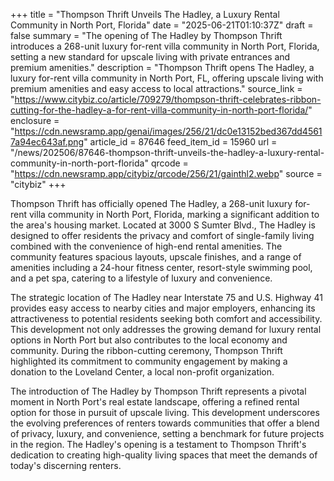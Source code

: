 +++
title = "Thompson Thrift Unveils The Hadley, a Luxury Rental Community in North Port, Florida"
date = "2025-06-21T01:10:37Z"
draft = false
summary = "The opening of The Hadley by Thompson Thrift introduces a 268-unit luxury for-rent villa community in North Port, Florida, setting a new standard for upscale living with private entrances and premium amenities."
description = "Thompson Thrift opens The Hadley, a luxury for-rent villa community in North Port, FL, offering upscale living with premium amenities and easy access to local attractions."
source_link = "https://www.citybiz.co/article/709279/thompson-thrift-celebrates-ribbon-cutting-for-the-hadley-a-for-rent-villa-community-in-north-port-florida/"
enclosure = "https://cdn.newsramp.app/genai/images/256/21/dc0e13152bed367dd45617a94ec643af.png"
article_id = 87646
feed_item_id = 15960
url = "/news/202506/87646-thompson-thrift-unveils-the-hadley-a-luxury-rental-community-in-north-port-florida"
qrcode = "https://cdn.newsramp.app/citybiz/qrcode/256/21/gainthl2.webp"
source = "citybiz"
+++

<p>Thompson Thrift has officially opened The Hadley, a 268-unit luxury for-rent villa community in North Port, Florida, marking a significant addition to the area's housing market. Located at 3000 S Sumter Blvd., The Hadley is designed to offer residents the privacy and comfort of single-family living combined with the convenience of high-end rental amenities. The community features spacious layouts, upscale finishes, and a range of amenities including a 24-hour fitness center, resort-style swimming pool, and a pet spa, catering to a lifestyle of luxury and convenience.</p><p>The strategic location of The Hadley near Interstate 75 and U.S. Highway 41 provides easy access to nearby cities and major employers, enhancing its attractiveness to potential residents seeking both comfort and accessibility. This development not only addresses the growing demand for luxury rental options in North Port but also contributes to the local economy and community. During the ribbon-cutting ceremony, Thompson Thrift highlighted its commitment to community engagement by making a donation to the Loveland Center, a local non-profit organization.</p><p>The introduction of The Hadley by Thompson Thrift represents a pivotal moment in North Port's real estate landscape, offering a refined rental option for those in pursuit of upscale living. This development underscores the evolving preferences of renters towards communities that offer a blend of privacy, luxury, and convenience, setting a benchmark for future projects in the region. The Hadley's opening is a testament to Thompson Thrift's dedication to creating high-quality living spaces that meet the demands of today's discerning renters.</p>